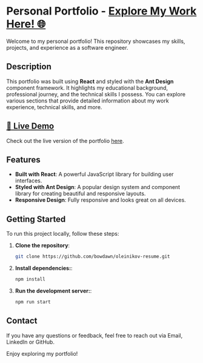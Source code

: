 # Personal Portfolio - [Explore My Work Here! 🌐](https://oleinikov-resume.vercel.app/)

Welcome to my personal portfolio! This repository showcases my skills, projects, and experience as a software engineer.

## Description

This portfolio was built using **React** and styled with the **Ant Design** component framework. It highlights my educational background, professional journey, and the technical skills I possess. You can explore various sections that provide detailed information about my work experience, technical skills, and more.

## [🚀 Live Demo](https://oleinikov-resume.vercel.app/)

Check out the live version of the portfolio [here](https://oleinikov-resume.vercel.app/).

## Features

- **Built with React**: A powerful JavaScript library for building user interfaces.
- **Styled with Ant Design**: A popular design system and component library for creating beautiful and responsive layouts.
- **Responsive Design**: Fully responsive and looks great on all devices.

## Getting Started

To run this project locally, follow these steps:

1. **Clone the repository**:
   ```bash
   git clone https://github.com/bowdawn/oleinikov-resume.git

2. **Install dependencies:**:
   ```bash
   npm install

3. **Run the development server:**:
   ```bash
   npm run start

## Contact
If you have any questions or feedback, feel free to reach out via Email, LinkedIn or GitHub.

Enjoy exploring my portfolio!


